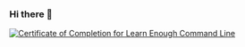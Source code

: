 ### Hi there 👋
<a href="https://www.learnenough.com/certificates/bc574bb1"><img src="https://www.learnenough.com/certificates/bc574bb1/command-line-tutorial.svg" alt="Certificate of Completion for Learn Enough Command Line"></a>

<!--



**christinaasquith/christinaasquith** is a ✨ _special_ ✨ repository because its `README.md` (this file) appears on your GitHub profile.

Here are some ideas to get you started:

- 🔭 I’m currently working on ...
- 🌱 I’m currently learning ...
- 👯 I’m looking to collaborate on ...
- 🤔 I’m looking for help with ...
- 💬 Ask me about ...
- 📫 How to reach me: ...
- 😄 Pronouns: ...
- ⚡ Fun fact: ...
-->
